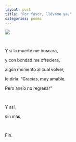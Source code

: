 ```yaml
---
layout: post
title: "Por favor, llévame ya."
categories: poems
---
```


![](https://pinakipratihar.files.wordpress.com/2013/10/death-of-a-poetquot-by-loui-jover-redbubble-1362432075_b2.jpg)

<br>

Y si la muerte me buscara,

y con bondad me ofreciera,

algún momento al cual volver,

le diría: “Gracias, muy amable.

Pero ansío no regresar”

<br>

Y así,

sin más,

<br>

Fin.
